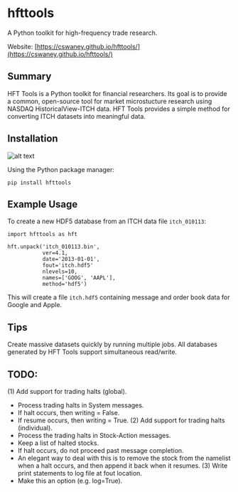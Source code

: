 # hfttools
A Python toolkit for high-frequency trade research.

Website: [https://cswaney.github.io/hfttools/](https://cswaney.github.io/hfttools/)


## Summary

HFT Tools is a Python toolkit for financial researchers. Its goal is to provide a common, open-source tool for market microstucture research using NASDAQ HistoricalView-ITCH data. HFT Tools provides a simple method for converting ITCH datasets into meaningful data.

## Installation
![alt text](https://img.shields.io/pypi/v/hfttools.svg "pypi")

Using the Python package manager:

```
pip install hfttools
```

## Example Usage

To create a new HDF5 database from an ITCH data file `itch_010113`:

```
import hfttools as hft

hft.unpack('itch_010113.bin',
           ver=4.1,
           date='2013-01-01',
           fout='itch.hdf5'
           nlevels=10,
           names=['GOOG', 'AAPL'],
           method='hdf5')
```

This will create a file `itch.hdf5` containing message and order book data for Google and Apple.

## Tips

Create massive datasets quickly by running multiple jobs. All databases generated by HFT Tools support simultaneous read/write. 

## TODO:

(1) Add support for trading halts (global).
  - Process trading halts in System messages.
  - If halt occurs, then writing = False.
  - If resume occurs, then writing = True.
(2) Add support for trading halts (individual).
  - Process the trading halts in Stock-Action messages.
  - Keep a list of halted stocks.
  - If halt occurs, do not proceed past message completion.
  - An elegant way to deal with this is to remove the stock from the namelist
    when a halt occurs, and then append it back when it resumes.
(3) Write print statements to log file at fout location.
  - Make this an option (e.g. log=True).
